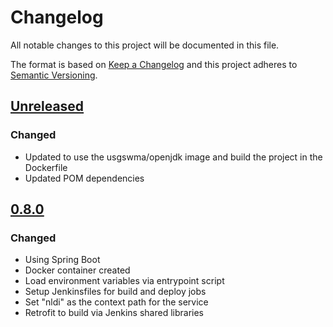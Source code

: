 # Changelog
All notable changes to this project will be documented in this file.

The format is based on [Keep a Changelog](http://keepachangelog.com/en/1.0.0/)
and this project adheres to [Semantic Versioning](http://semver.org/spec/v2.0.0.html).

## [Unreleased]
### Changed
- Updated to use the usgswma/openjdk image and build the project in the Dockerfile
- Updated POM dependencies


## [0.8.0]
### Changed
- Using Spring Boot
- Docker container created
- Load environment variables via entrypoint script
- Setup Jenkinsfiles for build and deploy jobs
- Set "nldi" as the context path for the service
- Retrofit to build via Jenkins shared libraries

[Unreleased]: https://github.com/ACWI-SSWD/nldi-services/compare/nldi-services-0.8.0...master
[0.8.0]: https://github.com/ACWI-SSWD/nldi-services/compare/nldi-services-0.7.0...nldi-services-0.8.0
